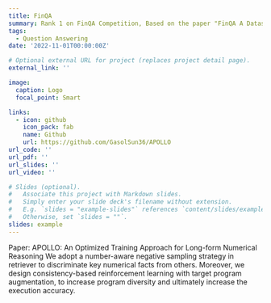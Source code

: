 ```yaml
---
title: FinQA
summary: Rank 1 on FinQA Competition, Based on the paper "FinQA A Dataset of Numerical Reasoning over Financial Data"
tags:
  - Question Answering
date: '2022-11-01T00:00:00Z'

# Optional external URL for project (replaces project detail page).
external_link: ''

image:
  caption: Logo
  focal_point: Smart

links:
  - icon: github
    icon_pack: fab
    name: Github
    url: https://github.com/GasolSun36/APOLLO
url_code: ''
url_pdf: ''
url_slides: ''
url_video: ''

# Slides (optional).
#   Associate this project with Markdown slides.
#   Simply enter your slide deck's filename without extension.
#   E.g. `slides = "example-slides"` references `content/slides/example-slides.md`.
#   Otherwise, set `slides = ""`.
slides: example
---
```

Paper: APOLLO: An Optimized Training Approach for Long-form Numerical Reasoning
We adopt a number-aware negative sampling strategy in retriever to discriminate key numerical facts from others. Moreover, we design consistency-based reinforcement learning with target program augmentation, to increase program diversity and ultimately increase the execution accuracy.